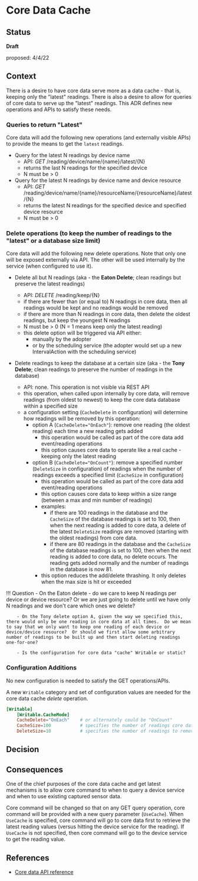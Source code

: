 # Core Data Cache

## Status

**Draft**

proposed: 4/4/22

## Context
There is a desire to have core data serve more as a data cache - that is, keeping only the "latest" readings.  There is also a desire to allow for queries of core data to serve up the "latest" readings.  This ADR defines new operations and APIs to satisfy these needs.

### Queries to return "Latest"

Core data will add the following new operations (and externally visible APIs) to provide the means to get the `latest` readings.

- Query for the latest N readings by device name
    - API: *GET* /reading/device/name/{name}/latest/{N}
    - returns the last N readings for the specified device
    - N must be > 0
- Query for the latest N readings by device name and device resource
    - API: *GET* /reading/device/name/{name}/resourceName/{resourceName}/latest/{N}
    - returns the latest N readings for the specified device and specified device resource
    - N must be > 0

### Delete operations (to keep the number of readings to the "latest" or a database size limit)

Core data will add the following new delete operations.  Note that only one will be exposed externally via API.  The other will be used internally by the service (when configured to use it).

- Delete all but N readings (aka - the **Eaton Delete**; clean readings but preserve the latest readings)
    - API:  *DELETE* /reading/keep/{N}
    - if there are fewer than (or equal to) N readings in core data, then all readings would be kept and no readings would be removed
    - if there are more than N readings in core data, then delete the oldest readings, but keep the youngest N readings
    - N must be > 0 (N = 1 means keep only the latest reading)
    - this delete option will be triggered via API either:
        - manually by the adopter
        - or by the scheduling service (the adopter would set up a new IntervalAction with the scheduling service)

- Delete readings to keep the database at a certain size (aka - the **Tony Delete**; clean readings to preserve the number of readings in the database)
    - API:  none.  This operation is not visible via REST API
    - this operation, when called upon internally by core data, will remove readings (from oldest to newest) to keep the core data database within a specified size
    - a configuration setting (`CacheDelete` in configuration) will determine how readings will be removed by this operation:
        - option A (`CacheDelete="OnEach"`): remove one reading (the oldest reading) each time a new reading gets added
            - this operation would be called as part of the core data add event/reading operations
            - this option causes core data to operate like a real cache - keeping only the latest reading
        - option B (`CacheDelete="OnCount"`): remove a specified number (`DeleteSize` in configuration) of readings when the number of readings exceeds a specified limit (`CacheSize` in configuration)
            - this operation would be called as part of the core data add event/reading operations
            - this option causes core data to keep within a size range (between a max and min number of readings) 
            - examples: 
                - if there are 100 readings in the database and the `CacheSize` of the database readings is set to 100, then when the next reading is added to core data, a delete of the latest `DeleteSize` readings are removed (starting with the oldest readings) from core data.
                - if there are 80 readings in the database and the `CacheSize` of the database readings is set to 100, then when the next reading is added to core data, no delete occurs.  The reading gets added normally and the number of readings in the database is now 81.
            - this option reduces the add/delete thrashing.  It only deletes when the max size is hit or exceeded

!!! Question
        - On the Eaton delete - do we care to keep N readings per device or device resource?  Or we are just going to delete until we have only N readings and we don't care which ones we delete?

        - On the Tony delete option A, given the way we specified this, there would only be one reading in core data at all times.  Do we mean to say that we only want to keep one reading of each device or device/device resource?  Or should we first allow some arbitrary number of readings to be built up and then start deleting readings one-for-one?

        - Is the configuration for core data "cache" Writable or static?

### Configuration Additions

No new configuration is needed to satisfy the GET operations/APIs.

A new `Writable` category and set of configuration values are needed for the core data cache *delete* operation.

``` toml
[Writable]
    [Writable.CacheMode]
    CacheDelete="OnEach"    # or alternately could be "OnCount"
    CacheSize=100           # specifies the number of readings core data is allowed to have before a delete is triggered.  This configuration is only used when CacheDelete="OnCount"
    DeleteSize=10           # specifies the number of readings to remove when the cache size is exceeded.  This configuration is only used when CacheDelete="OnCount"
```
## Decision

## Consequences

One of the chief purposes of the core data cache and get latest mechanisms is to allow core command to when to query a device service and when to use existing captured sensor data.

Core command will be changed so that on any GET query operation, core command will be provided with a new query parameter (`UseCache`).  When `UseCache` is specified, core command will go to core data first to retrieve the latest reading values (versus hitting the device service for the reading).  If `UseCache` is not specified, then core command will go to the device service to get the reading value.

## References

- [Core data API reference](https://app.swaggerhub.com/apis/EdgeXFoundry1/core-data/2.1.0)


